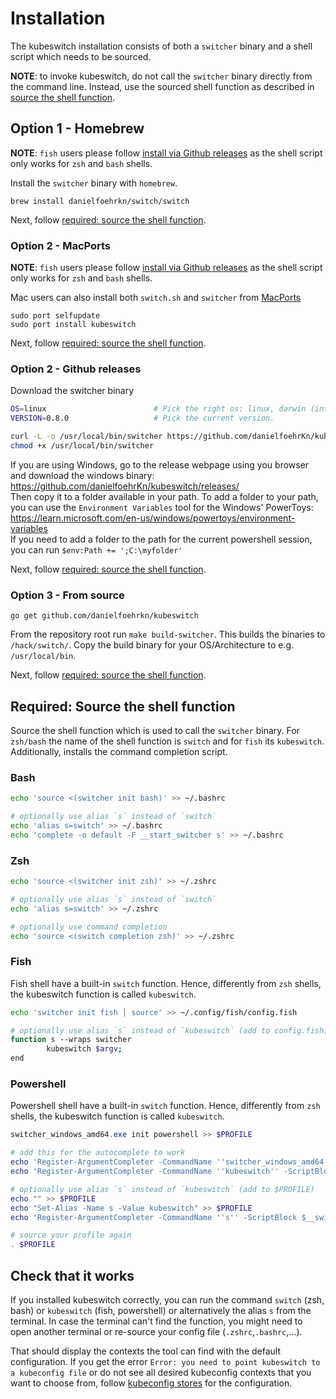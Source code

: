 # Installation

The kubeswitch installation consists of both a `switcher` binary and a shell script which needs to be sourced.

**NOTE**: to invoke kubeswitch, do not call the `switcher` binary directly from the command line. 
Instead, use the sourced shell function as described in [source the shell function](#required-source-the-shell-function).

## Option 1 - Homebrew
**NOTE**: `fish` users please follow [install via Github releases](#option-2---github-releases) as the shell script only works for `zsh` and `bash` shells.

Install the `switcher` binary with `homebrew`.
```
brew install danielfoehrkn/switch/switch
```

Next, follow [required: source the shell function](#required-source-the-shell-function).

### Option 2 - MacPorts
**NOTE**: `fish` users please follow [install via Github releases](#option-2---github-releases) as the shell script only works for `zsh` and `bash` shells.

Mac users can also install both `switch.sh` and `switcher` from [MacPorts](https://www.macports.org)
```
sudo port selfupdate
sudo port install kubeswitch
```

Next, follow [required: source the shell function](#required-source-the-shell-function).

### Option 2 - Github releases

Download the switcher binary
```sh
OS=linux                        # Pick the right os: linux, darwin (intel only)
VERSION=0.8.0                   # Pick the current version.

curl -L -o /usr/local/bin/switcher https://github.com/danielfoehrKn/kubeswitch/releases/download/${VERSION}/switcher_${OS}_amd64
chmod +x /usr/local/bin/switcher
```
If you are using Windows, go to the release webpage using you browser and download the windows binary: <https://github.com/danielfoehrKn/kubeswitch/releases/>\
Then copy it to a folder available in your path. To add a folder to your path, you can use the ``Environment Variables`` tool for the Windows' PowerToys: <https://learn.microsoft.com/en-us/windows/powertoys/environment-variables>\
If you need to add a folder to the path for the current powershell session, you can run ``$env:Path += ';C:\myfolder'``



Next, follow [required: source the shell function](#required-source-the-shell-function).

### Option 3 - From source

```
go get github.com/danielfoehrkn/kubeswitch
```

From the repository root run `make build-switcher`.
This builds the binaries to `/hack/switch/`.
Copy the build binary for your OS/Architecture to e.g. `/usr/local/bin`.

Next, follow [required: source the shell function](#required-source-the-shell-function).

## Required: Source the shell function

Source the shell function which is used to call the `switcher` binary. 
For `zsh/bash` the name of the shell function is `switch` and for `fish` its `kubeswitch`.
Additionally, installs the command completion script.

### Bash

```sh
echo 'source <(switcher init bash)' >> ~/.bashrc

# optionally use alias `s` instead of `switch`
echo 'alias s=switch' >> ~/.bashrc
echo 'complete -o default -F __start_switcher s' >> ~/.bashrc
```
### Zsh
```sh
echo 'source <(switcher init zsh)' >> ~/.zshrc

# optionally use alias `s` instead of `switch`
echo 'alias s=switch' >> ~/.zshrc

# optionally use command completion
echo 'source <(switch completion zsh)' >> ~/.zshrc
```
### Fish
Fish shell have a built-in `switch` function. Hence, differently from `zsh` shells, the kubeswitch function is called `kubeswitch`.
```sh
echo 'switcher init fish | source' >> ~/.config/fish/config.fish

# optionally use alias `s` instead of `kubeswitch` (add to config.fish)
function s --wraps switcher
        kubeswitch $argv;
end
```
### Powershell
Powershell shell have a built-in `switch` function. Hence, differently from `zsh` shells, the kubeswitch function is called `kubeswitch`.

```powershell
switcher_windows_amd64.exe init powershell >> $PROFILE

# add this for the autocomplete to work
echo 'Register-ArgumentCompleter -CommandName ''switcher_windows_amd64'' -ScriptBlock $__switcherCompleterBlock' >> $PROFILE
echo 'Register-ArgumentCompleter -CommandName ''kubeswitch'' -ScriptBlock $__switcherCompleterBlock' >> $PROFILE

# optionally use alias `s` instead of `kubeswitch` (add to $PROFILE)
echo "" >> $PROFILE
echo "Set-Alias -Name s -Value kubeswitch" >> $PROFILE
echo 'Register-ArgumentCompleter -CommandName ''s'' -ScriptBlock $__switcherCompleterBlock' >> $PROFILE

# source your profile again
. $PROFILE
```

## Check that it works

If you installed kubeswitch correctly, you can run the command `switch` (zsh, bash) or `kubeswitch` (fish, powershell) or alternatively the alias `s` from the terminal.
In case the terminal can't find the function, you might need to open another terminal or re-source your config file (`.zshrc`,`.bashrc`,...).

That should display the contexts the tool can find with the default configuration.
If you get the error `Error: you need to point kubeswitch to a kubeconfig file` or do not see all
desired kubeconfig contexts that you want to choose from, follow
[kubeconfig stores](kubeconfig_stores.md) for the configuration.
